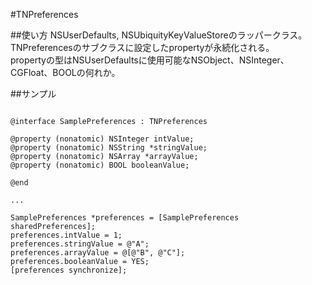 #TNPreferences

##使い方
NSUserDefaults, NSUbiquityKeyValueStoreのラッパークラス。  
TNPreferencesのサブクラスに設定したpropertyが永続化される。  
propertyの型はNSUserDefaultsに使用可能なNSObject、NSInteger、CGFloat、BOOLの何れか。  

##サンプル
```objc

@interface SamplePreferences : TNPreferences

@property (nonatomic) NSInteger intValue;
@property (nonatomic) NSString *stringValue;
@property (nonatomic) NSArray *arrayValue;
@property (nonatomic) BOOL booleanValue;

@end

...

SamplePreferences *preferences = [SamplePreferences sharedPreferences];
preferences.intValue = 1;
preferences.stringValue = @"A";
preferences.arrayValue = @[@"B", @"C"];
preferences.booleanValue = YES;
[preferences synchronize];

